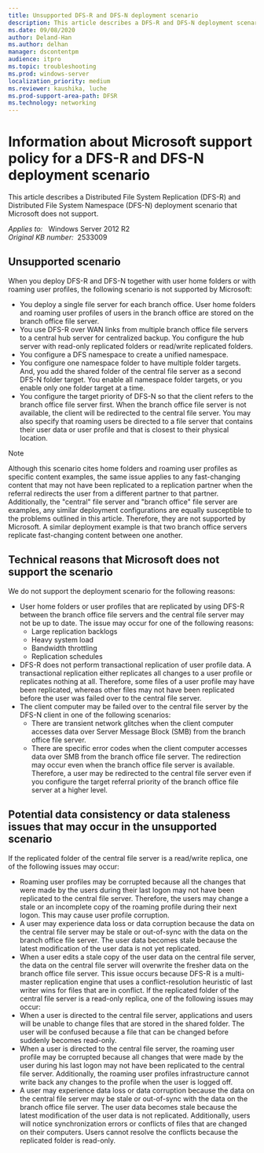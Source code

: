 ```yaml
---
title: Unsupported DFS-R and DFS-N deployment scenario
description: This article describes a DFS-R and DFS-N deployment scenario that Microsoft does not support.
ms.date: 09/08/2020
author: Deland-Han
ms.author: delhan
manager: dscontentpm
audience: itpro
ms.topic: troubleshooting
ms.prod: windows-server
localization_priority: medium
ms.reviewer: kaushika, luche
ms.prod-support-area-path: DFSR
ms.technology: networking
---
```

# Information about Microsoft support policy for a DFS-R and DFS-N deployment scenario

This article describes a Distributed File System Replication (DFS-R) and Distributed File System Namespace (DFS-N) deployment scenario that Microsoft does not support.

_Applies to:_ &nbsp; Windows Server 2012 R2  
_Original KB number:_ &nbsp;2533009

## Unsupported scenario

When you deploy DFS-R and DFS-N together with user home folders or with roaming user profiles, the following scenario is not supported by Microsoft:  

- You deploy a single file server for each branch office. User home folders and roaming user profiles of users in the branch office are stored on the branch office file server.
- You use DFS-R over WAN links from multiple branch office file servers to a central hub server for centralized backup. You configure the hub server with read-only replicated folders or read/write replicated folders.
- You configure a DFS namespace to create a unified namespace.
- You configure one namespace folder to have multiple folder targets. And, you add the shared folder of the central file server as a second DFS-N folder target. You enable all namespace folder targets, or you enable only one folder target at a time.
- You configure the target priority of DFS-N so that the client refers to the branch office file server first. When the branch office file server is not available, the client will be redirected to the central file server. You may also specify that roaming users be directed to a file server that contains their user data or user profile and that is closest to their physical location.

> [!NOTE]
> Although this scenario cites home folders and roaming user profiles as specific content examples, the same issue applies to any fast-changing content that may not have been replicated to a replication partner when the referral redirects the user from a different partner to that partner. Additionally, the "central" file server and "branch office" file server are examples, any similar deployment configurations are equally susceptible to the problems outlined in this article. Therefore, they are not supported by Microsoft. A similar deployment example is that two branch office servers replicate fast-changing content between one another.

## Technical reasons that Microsoft does not support the scenario

We do not support the deployment scenario for the following reasons:  

- User home folders or user profiles that are replicated by using DFS-R between the branch office file servers and the central file server may not be up to date. The issue may occur for one of the following reasons:
  - Large replication backlogs
  - Heavy system load
  - Bandwidth throttling
  - Replication schedules
- DFS-R does not perform transactional replication of user profile data. A transactional replication either replicates all changes to a user profile or replicates nothing at all. Therefore, some files of a user profile may have been replicated, whereas other files may not have been replicated before the user was failed over to the central file server.
- The client computer may be failed over to the central file server by the DFS-N client in one of the following scenarios:
  - There are transient network glitches when the client computer accesses data over Server Message Block (SMB) from the branch office file server.
  - There are specific error codes when the client computer accesses data over SMB from the branch office file server. The redirection may occur even when the branch office file server is available. Therefore, a user may be redirected to the central file server even if you configure the target referral priority of the branch office file server at a higher level.

## Potential data consistency or data staleness issues that may occur in the unsupported scenario

If the replicated folder of the central file server is a read/write replica, one of the following issues may occur:  

- Roaming user profiles may be corrupted because all the changes that were made by the users during their last logon may not have been replicated to the central file server. Therefore, the users may change a stale or an incomplete copy of the roaming profile during their next logon. This may cause user profile corruption.
- A user may experience data loss or data corruption because the data on the central file server may be stale or out-of-sync with the data on the branch office file server. The user data becomes stale because the latest modification of the user data is not yet replicated.
- When a user edits a stale copy of the user data on the central file server, the data on the central file server will overwrite the fresher data on the branch office file server. This issue occurs because DFS-R is a multi-master replication engine that uses a conflict-resolution heuristic of last writer wins for files that are in conflict. If the replicated folder of the central file server is a read-only replica, one of the following issues may occur:
- When a user is directed to the central file server, applications and users will be unable to change files that are stored in the shared folder. The user will be confused because a file that can be changed before suddenly becomes read-only.
- When a user is directed to the central file server, the roaming user profile may be corrupted because all changes that were made by the user during his last logon may not have been replicated to the central file server. Additionally, the roaming user profiles infrastructure cannot write back any changes to the profile when the user is logged off.
- A user may experience data loss or data corruption because the data on the central file server may be stale or out-of-sync with the data on the branch office file server. The user data becomes stale because the latest modification of the user data is not replicated. Additionally, users will notice synchronization errors or conflicts of files that are changed on their computers. Users cannot resolve the conflicts because the replicated folder is read-only.
